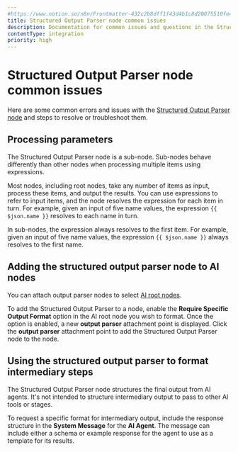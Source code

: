 ```yaml
---
#https://www.notion.so/n8n/Frontmatter-432c2b8dff1f43d4b1c8d20075510fe4
title: Structured Output Parser node common issues
description: Documentation for common issues and questions in the Structured Output Parser node in n8n, a workflow automation platform. Includes details of the issue and suggested solutions.
contentType: integration
priority: high
---
```


# Structured Output Parser node common issues

Here are some common errors and issues with the [Structured Output Parser node](/integrations/builtin/cluster-nodes/sub-nodes/n8n-nodes-langchain.outputparserstructured/) and steps to resolve or troubleshoot them.

## Processing parameters

The Structured Output Parser node is a sub-node. Sub-nodes behave differently than other nodes when processing multiple items using expressions.

Most nodes, including root nodes, take any number of items as input, process these items, and output the results. You can use expressions to refer to input items, and the node resolves the expression for each item in turn. For example, given an input of five name values, the expression `{{ $json.name }}` resolves to each name in turn.

In sub-nodes, the expression always resolves to the first item. For example, given an input of five name values, the expression `{{ $json.name }}` always resolves to the first name.

## Adding the structured output parser node to AI nodes

You can attach output parser nodes to select [AI root nodes](/integrations/builtin/cluster-nodes/root-nodes/).

To add the Structured Output Parser to a node, enable the **Require Specific Output Format** option in the AI root node you wish to format. Once the option is enabled, a new **output parser** attachment point is displayed. Click the **output parser** attachment point to add the Structured Output Parser node to the node.

## Using the structured output parser to format intermediary steps

The Structured Output Parser node structures the final output from AI agents. It's not intended to structure intermediary output to pass to other AI tools or stages.

To request a specific format for intermediary output, include the response structure in the **System Message** for the **AI Agent**. The message can include either a schema or example response for the agent to use as a template for its results.
